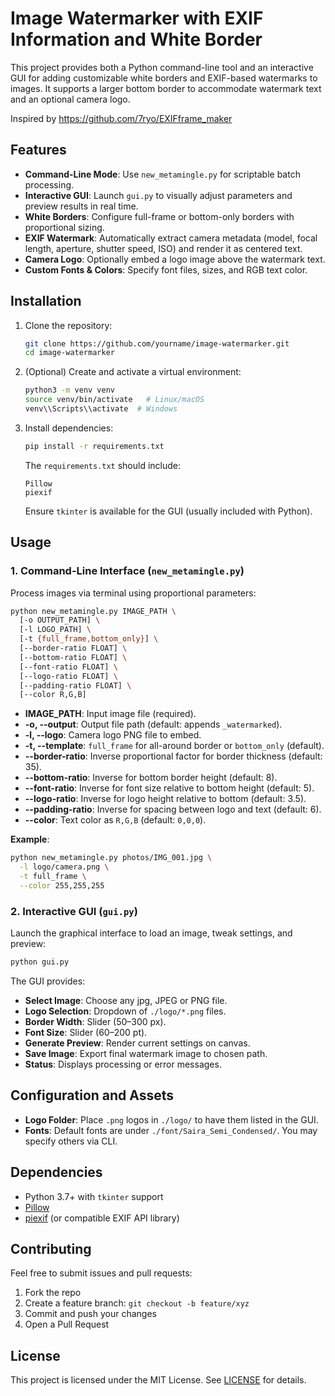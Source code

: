 # Image Watermarker with EXIF Information and White Border

This project provides both a Python command-line tool and an interactive GUI for adding customizable white borders and EXIF-based watermarks to images. It supports a larger bottom border to accommodate watermark text and an optional camera logo.

Inspired by https://github.com/7ryo/EXIFframe_maker

## Features

- **Command-Line Mode**: Use `new_metamingle.py` for scriptable batch processing.
- **Interactive GUI**: Launch `gui.py` to visually adjust parameters and preview results in real time.
- **White Borders**: Configure full-frame or bottom-only borders with proportional sizing.
- **EXIF Watermark**: Automatically extract camera metadata (model, focal length, aperture, shutter speed, ISO) and render it as centered text.
- **Camera Logo**: Optionally embed a logo image above the watermark text.
- **Custom Fonts & Colors**: Specify font files, sizes, and RGB text color.

## Installation

1. Clone the repository:
   ```bash
   git clone https://github.com/yourname/image-watermarker.git
   cd image-watermarker
   ```

2. (Optional) Create and activate a virtual environment:
   ```bash
   python3 -m venv venv
   source venv/bin/activate   # Linux/macOS
   venv\\Scripts\\activate  # Windows
   ```

3. Install dependencies:
   ```bash
   pip install -r requirements.txt
   ```

   The `requirements.txt` should include:
   ```text
   Pillow
   piexif
   ```

   Ensure `tkinter` is available for the GUI (usually included with Python).

## Usage

### 1. Command-Line Interface (`new_metamingle.py`)

Process images via terminal using proportional parameters:

```bash
python new_metamingle.py IMAGE_PATH \
  [-o OUTPUT_PATH] \
  [-l LOGO_PATH] \
  [-t {full_frame,bottom_only}] \
  [--border-ratio FLOAT] \
  [--bottom-ratio FLOAT] \
  [--font-ratio FLOAT] \
  [--logo-ratio FLOAT] \
  [--padding-ratio FLOAT] \
  [--color R,G,B]
```

- **IMAGE_PATH**: Input image file (required).
- **-o, --output**: Output file path (default: appends `_watermarked`).
- **-l, --logo**: Camera logo PNG file to embed.
- **-t, --template**: `full_frame` for all-around border or `bottom_only` (default).
- **--border-ratio**: Inverse proportional factor for border thickness (default: 35).
- **--bottom-ratio**: Inverse for bottom border height (default: 8).
- **--font-ratio**: Inverse for font size relative to bottom height (default: 5).
- **--logo-ratio**: Inverse for logo height relative to bottom (default: 3.5).
- **--padding-ratio**: Inverse for spacing between logo and text (default: 6).
- **--color**: Text color as `R,G,B` (default: `0,0,0`).

**Example**:
```bash
python new_metamingle.py photos/IMG_001.jpg \
  -l logo/camera.png \
  -t full_frame \
  --color 255,255,255
```

### 2. Interactive GUI (`gui.py`)

Launch the graphical interface to load an image, tweak settings, and preview:

```bash
python gui.py
```

The GUI provides:

- **Select Image**: Choose any jpg, JPEG or PNG file.
- **Logo Selection**: Dropdown of `./logo/*.png` files.
- **Border Width**: Slider (50–300 px).
- **Font Size**: Slider (60–200 pt).
- **Generate Preview**: Render current settings on canvas.
- **Save Image**: Export final watermark image to chosen path.
- **Status**: Displays processing or error messages.

## Configuration and Assets

- **Logo Folder**: Place `.png` logos in `./logo/` to have them listed in the GUI.
- **Fonts**: Default fonts are under `./font/Saira_Semi_Condensed/`. You may specify others via CLI.

## Dependencies

- Python 3.7+ with `tkinter` support
- [Pillow](https://pypi.org/project/Pillow/)
- [piexif](https://pypi.org/project/piexif/) (or compatible EXIF API library)

## Contributing

Feel free to submit issues and pull requests:
1. Fork the repo
2. Create a feature branch: `git checkout -b feature/xyz`
3. Commit and push your changes
4. Open a Pull Request

## License

This project is licensed under the MIT License. See [LICENSE](./LICENSE) for details.

